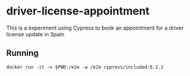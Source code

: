 # driver-license-appointment
This is a experiment using Cypress to book an appointment for a driver license update in Spain

## Running
```
docker run -it -v $PWD:/e2e -w /e2e cypress/included:6.2.1
```
